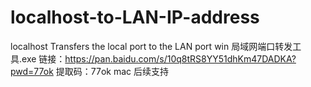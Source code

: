 # localhost-to-LAN-IP-address
localhost Transfers the local port to the LAN port
win
局域网端口转发工具.exe
链接：https://pan.baidu.com/s/10q8tRS8YY51dhKm47DADKA?pwd=77ok 
提取码：77ok 
mac
后续支持
